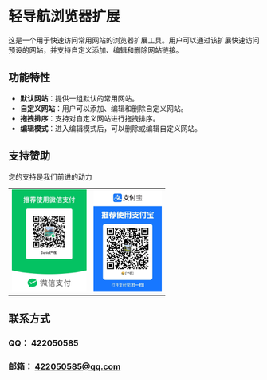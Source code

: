 # 轻导航浏览器扩展

这是一个用于快速访问常用网站的浏览器扩展工具。用户可以通过该扩展快速访问预设的网站，并支持自定义添加、编辑和删除网站链接。

## 功能特性

- **默认网站**：提供一组默认的常用网站。
- **自定义网站**：用户可以添加、编辑和删除自定义网站。
- **拖拽排序**：支持对自定义网站进行拖拽排序。
- **编辑模式**：进入编辑模式后，可以删除或编辑自定义网站。


## 支持赞助
您的支持是我们前进的动力

<table>
    <tr>
        <td><img src="images\wechat.jpg" style="zoom:20%"/></td>
        <td><img src="images\zhifubao.jpg" style="zoom:20%"/></td>
    </tr>
</table>

## 联系方式
### QQ： 422050585
### 邮箱： 422050585@qq.com